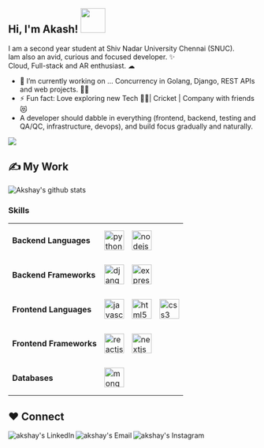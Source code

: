 ## Hi, I'm Akash! <img src="https://media.giphy.com/media/mGcNjsfWAjY5AEZNw6/giphy.gif" width="50"></h2>
 

 I am a second year student at Shiv Nadar University Chennai (SNUC).<br>
 Iam also an avid, curious and focused developer. ✨ <br>
 Cloud, Full-stack and AR enthusiast. ☁
 <br >

- 🔭 I’m currently working on ... Concurrency in Golang, Django, REST APIs and web projects. 🐱‍👤
- ⚡ Fun fact: Love exploring new Tech 👨‍💻| Cricket | Company with friends 😻 
- A developer should dabble in everything (frontend, backend, testing and QA/QC, infrastructure, devops), and build focus gradually and naturally.

![](https://visitor-badge.laobi.icu/badge?page_id=CruxCoder7.visitor-badge&style=flat-square&color=0088cc)<br>

## ✍ My Work

![Akshay's github stats](https://github-readme-stats.vercel.app/api?username=CruxCoder7&show_icons=true&theme=dark)

### Skills

<table>
  <tr>
    <td>
      <h4>Backend Languages</h4>
    </td>
    <td>
      <a title="Python" href="https://python.org" target="_blank"> <img src="https://cdn.jsdelivr.net/gh/devicons/devicon/icons/python/python-original.svg" alt="python" width="40" height="40"/> </a>
    </td>
    <td>
      <a title="Node.js" href="https://nodejs.org" target="_blank"> <img src="https://cdn.jsdelivr.net/gh/devicons/devicon/icons/nodejs/nodejs-original.svg" alt="nodejs" width="40" height="40"/> </a>
    </td>
  </tr>
  <tr>
    <td>
      <h4>Backend Frameworks</h4>
    </td>
    <td>
      <a title="Django" href="https://https://gofiber.iodjangoproject.com" target="_blank"> <img src="https://cdn.jsdelivr.net/gh/devicons/devicon/icons/django/django-plain.svg" alt="django" width="40" height="40"/> </a>
    </td>
    <td>
      <a title="Express" href="http://expressjs.com" target="_blank"> <img src="https://cdn.jsdelivr.net/gh/devicons/devicon/icons/express/express-original-wordmark.svg" alt="expressjs" width="40" height="40"/> </a>
    </td>
  </tr>
  <tr>
    <td>
      <h4>Frontend Languages</h4>
    </td>
    <td>
      <a title="JavaScript" href="https://developer.mozilla.org/en-US/docs/Web/JavaScript" target="_blank"> <img src="https://cdn.jsdelivr.net/gh/devicons/devicon/icons/javascript/javascript-original.svg" alt="javascript" width="40" height="40"/> </a>
    </td>
    <td>
       <a title="HTML" href="https://developer.mozilla.org/en-US/docs/Web/HTML" target="_blank"> <img src="https://cdn.jsdelivr.net/gh/devicons/devicon/icons/html5/html5-original-wordmark.svg" alt="html5" width="40" height="40"/> </a>
    </td>
    <td>
       <a title="CSS" href="https://developer.mozilla.org/en-US/docs/Web/CSS" target="_blank"> <img src="https://cdn.jsdelivr.net/gh/devicons/devicon/icons/css3/css3-original-wordmark.svg" alt="css3" width="40" height="40"/> </a>
    </td>
  </tr>
  <tr>
    <td>
      <h4>Frontend Frameworks</h4>
    </td>
    <td>
      <a title="React" href="https://reactjs.org" target="_blank"> <img src="https://cdn.jsdelivr.net/gh/devicons/devicon/icons/react/react-original.svg" alt="reactjs" width="40" height="40"/> </a>
    </td>
    <td>
      <a title="Next" href="https://nextjs.org" target="_blank"> <img src="https://cdn.jsdelivr.net/gh/devicons/devicon/icons/nextjs/nextjs-original.svg" alt="nextjs" width="40" height="40"/> </a>
    </td>
  </tr>
  <tr>
    <td>
      <h4>Databases</h4>
    </td>
    <td>
      <a title="MongoDB" href="http://mongodb.com" target="_blank"> <img src="https://cdn.jsdelivr.net/gh/devicons/devicon/icons/mongodb/mongodb-original-wordmark.svg" alt="mongodb" width="40" height="40"/> </a>
    </td>
  </tr>
</table>

## ❤ Connect

<a href="https://www.linkedin.com/in/akash-rangesh-3bb445249/">
  <img align="left" alt="akshay's LinkedIn" src="https://img.icons8.com/bubbles/50/000000/linkedin.png"/>
</a>

<a href="mailto:akashrangesh07@gmail.com">
  <img align="left" alt="akshay's Email" src="https://img.icons8.com/bubbles/50/000000/gmail.png"/>
</a>

<a href="https://www.instagram.com/akash._.77/">
  <img align="left" alt="akshay's Instagram" src="https://img.icons8.com/bubbles/50/000000/instagram.png"/>
</a>  
  
# 
#
